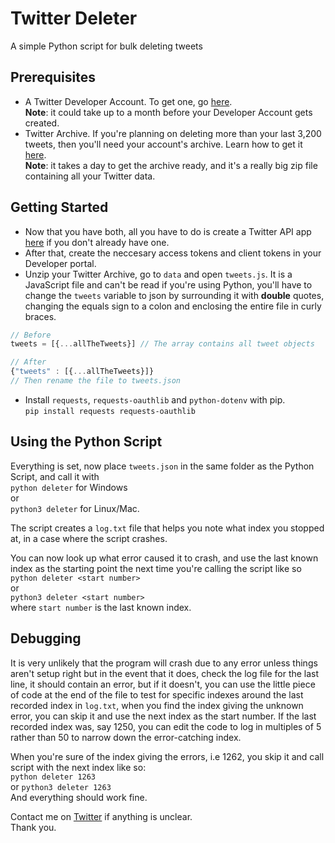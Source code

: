 # Twitter Deleter
A simple Python script for bulk deleting tweets

## Prerequisites
- A Twitter Developer Account.
To get one, go [here](https://developer.twitter.com/en/apply-for-access).  
__Note__: it could take
up to a month before your Developer Account gets created.
- Twitter Archive. If you're planning on deleting more than your last 3,200 tweets,
then you'll need your account's archive. Learn how to get it [here](https://help.twitter.com/en/managing-your-account/how-to-download-your-twitter-archive).   
__Note__: it takes a day to get the archive ready, and it's a really big zip file containing all your Twitter data.

## Getting Started
- Now that you have both, all you have to do is create a Twitter API app
[here](https://developer.twitter.com/en/apps) if you don't already have one. 
- After that, create the neccesary access tokens and client tokens in your Developer portal. 
- Unzip your Twitter Archive, go to `data` and open `tweets.js`. It is a JavaScript file and can't be read if you're using
Python, you'll have to change the `tweets` variable to json by surrounding it with __double__ quotes, changing the equals
sign to a colon and enclosing the entire file in curly braces. 
```javascript
// Before
tweets = [{...allTheTweets}] // The array contains all tweet objects

// After
{"tweets" : [{...allTheTweets}]}
// Then rename the file to tweets.json
```
- Install `requests`, `requests-oauthlib` and `python-dotenv` with pip.  
`pip install requests requests-oauthlib`
## Using the Python Script
Everything is set, now place `tweets.json` in the same folder as the Python Script,
and call it with  
`python deleter` for Windows  
or  
`python3 deleter` for Linux/Mac.  

The script creates a `log.txt` file that helps you note what index you stopped at, in a case
where the script crashes.  

You can now look up what error caused it to crash, and use the last known index as the starting point the next time you're calling the script
like so  
`python deleter <start number>`  
or  
`python3 deleter <start number>`  
where `start number` is the last known index.  
## Debugging
It is very unlikely that the program will crash due to any error unless things aren't setup right
but in the event that it does, check the log file for the last line, it should contain an error, but if
it doesn't, you can use the little piece of code at the end of the file to test for specific indexes around the last
recorded index in `log.txt`, when you find the index giving the unknown error, you can skip it and use the next index as the start number.
If the last recorded index was, say 1250, you can edit the code to log in multiples of 5 rather than 50 to narrow down the error-catching index.  

When you're sure of the index giving the errors, i.e 1262, you skip it and call script with the next index like so:  
`python deleter 1263`  
or
`python3 deleter 1263`  
And everything should work fine.  

Contact me on [Twitter](https://twitter.com/redDevv?s=09) if anything is unclear.  
Thank you.
